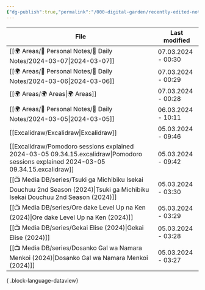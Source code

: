```yaml
---
{"dg-publish":true,"permalink":"/000-digital-garden/recently-edited-notes/","dgPassFrontmatter":true,"noteIcon":"3","created":"2023-12-14T09:05:52.599+05:30","updated":"2023-12-14T09:12:44.868+05:30"}
---
```


| File                                                                                                                                     | Last modified      |
| ---------------------------------------------------------------------------------------------------------------------------------------- | ------------------ |
| [[🌍 Areas/📧 Personal Notes/📓 Daily Notes/2024-03-07\|2024-03-07]]                                                                  | 07.03.2024 - 00:30 |
| [[🌍 Areas/📧 Personal Notes/📓 Daily Notes/2024-03-06\|2024-03-06]]                                                                  | 07.03.2024 - 00:29 |
| [[🌍 Areas/🌍 Areas\|🌍 Areas]]                                                                                                       | 07.03.2024 - 00:28 |
| [[🌍 Areas/📧 Personal Notes/📓 Daily Notes/2024-03-05\|2024-03-05]]                                                                  | 06.03.2024 - 10:11 |
| [[Excalidraw/Excalidraw\|Excalidraw]]                                                                                                 | 05.03.2024 - 09:46 |
| [[Excalidraw/Pomodoro sessions explained 2024-03-05 09.34.15.excalidraw\|Pomodoro sessions explained 2024-03-05 09.34.15.excalidraw]] | 05.03.2024 - 09:42 |
| [[📺 Media DB/series/Tsuki ga Michibiku Isekai Douchuu 2nd Season (2024)\|Tsuki ga Michibiku Isekai Douchuu 2nd Season (2024)]]       | 05.03.2024 - 03:30 |
| [[📺 Media DB/series/Ore dake Level Up na Ken (2024)\|Ore dake Level Up na Ken (2024)]]                                               | 05.03.2024 - 03:29 |
| [[📺 Media DB/series/Gekai Elise (2024)\|Gekai Elise (2024)]]                                                                         | 05.03.2024 - 03:28 |
| [[📺 Media DB/series/Dosanko Gal wa Namara Menkoi (2024)\|Dosanko Gal wa Namara Menkoi (2024)]]                                       | 05.03.2024 - 03:27 |

{ .block-language-dataview}